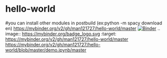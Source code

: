 # hello-world
#you can install other modules in postbuild (ex:python -m spacy download en)
https://mybinder.org/v2/gh/man121727/hello-world/master
[![Binder](https://mybinder.org/badge_logo.svg)](https://mybinder.org/v2/gh/man121727/hello-world/master)
.. image:: https://mybinder.org/badge_logo.svg
 :target: https://mybinder.org/v2/gh/man121727/hello-world/master
 https://mybinder.org/v2/gh/man121727/hello-world/blob/master/demo.ipynb/master
